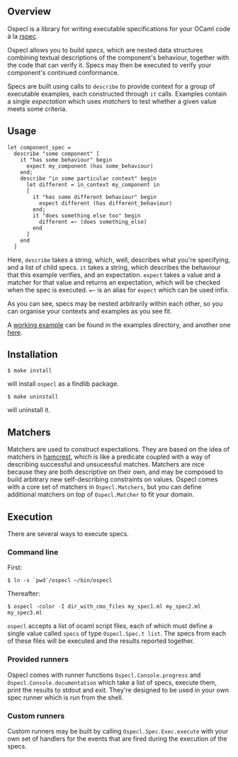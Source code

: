 ## Overview

Ospecl is a library for writing executable specifications for your OCaml code à la [rspec](http://rspec.info/).

Ospecl allows you to build *specs*, which are nested data structures combining textual descriptions of the component's behaviour, together with the code that can verify it. Specs may then be executed to verify your component's continued conformance.

Specs are built using calls to `describe` to provide context for a group of executable examples, each constructed through `it` calls. Examples contain a single *expectation* which uses *matcher*s to test whether a given value meets some criteria.


## Usage

    let component_spec = 
      describe "some component" [
        it "has some behaviour" begin
          expect my_component (has some_behaviour)
        end;
        describe "in some particular context" begin
          let different = in_context my_component in
          [
            it "has some different behaviour" begin
              expect different (has different_behaviour)
            end;
            it "does something else too" begin
              different =~ (does something_else)
            end
          ]
        end
      ]

Here, `describe` takes a string, which, well, describes what you're specifying, and a list of child specs. `it` takes a string, which describes the behaviour that this example verifies, and an expectation. `expect` takes a value and a matcher for that value and returns an expectation, which will be checked when the spec is executed. `=~` is an alias for `expect` which can be used infix.

As you can see, specs may be nested arbitrarily within each other, so you can organise your contexts and examples as you see fit.

A [working example](https://github.com/rapha/Ospecl/blob/master/examples/account_spec.ml) can be found in the examples directory, and another one [here](https://gist.github.com/896752#file_spec.ml).


## Installation

    $ make install

will install `ospecl` as a findlib package.

    $ make uninstall

will uninstall it.


## Matchers

Matchers are used to construct expectations. They are based on the idea of matchers in [hamcrest](http://code.google.com/p/hamcrest/), which is like a predicate coupled with a way of describing successful and unsucessful matches. Matchers are nice because they are both descriptive on their own, and may be composed to build arbitrary new self-describing constraints on values. Ospecl comes with a core set of matchers in `Ospecl.Matchers`, but you can define additional matchers on top of `Ospecl.Matcher` to fit your domain.

## Execution

There are several ways to execute specs.

### Command line

First:

    $ ln -s `pwd`/ospecl ~/bin/ospecl

Thereafter:

    $ ospecl -color -I dir_with_cmo_files my_spec1.ml my_spec2.ml my_spec3.ml 
    
`ospecl` accepts a list of ocaml script files, each of which must define a single value called `specs` of type `Ospecl.Spec.t list`. The specs from each of these files will be executed and the results reported together.

### Provided runners

Ospecl comes with runner functions `Ospecl.Console.progress` and `Ospecl.Console.documentation` which take a list of specs, execute them, print the results to stdout and exit. They're designed to be used in your own spec runner which is run from the shell.

### Custom runners

Custom runners may be built by calling `Ospecl.Spec.Exec.execute` with your own set of handlers for the events that are fired during the execution of the specs.
